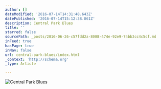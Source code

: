 ```yaml
---
author: []
dateModified: '2016-07-14T14:31:48.643Z'
datePublished: '2016-07-14T15:12:38.861Z'
description: Central Park Blues
title: ''
starred: false
sourcePath: _posts/2016-06-26-c57fdd2a-8008-474e-92e9-74bb3cc4c5cf.md
inFeed: true
hasPage: true
inNav: false
url: central-park-blues/index.html
_context: 'http://schema.org'
_type: Article

---
```

![Central Park Blues](https://the-grid-user-content.s3-us-west-2.amazonaws.com/2235b4ab-d939-4a5d-ade5-9e5198388e5f.jpg)